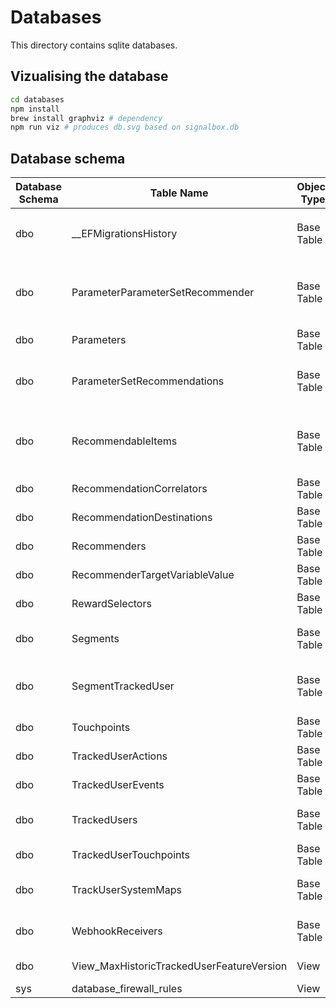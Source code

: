 # Databases

This directory contains sqlite databases.

## Vizualising the database

```sh
cd databases
npm install
brew install graphviz # dependency
npm run viz # produces db.svg based on signalbox.db
```

## Database schema

| Database Schema | Table Name | Object Type | Description | Obsolete |
| ----------- | ----------- | ----------- | ----------- | ----------- |
| dbo | __EFMigrationsHistory | Base Table | Systems generated table inserted by `dotnet ef` | Y |
| dbo | ParameterParameterSetRecommender | Base Table | Link table between parameter and parameter set recommender | N |
| dbo | Parameters | Base Table | Parameter reference table | N |
| dbo | ParameterSetRecommendations | Base Table | Link table between parameter and recommender | N |
| dbo | RecommendableItems | Base Table | Recommender's possible numeric categorical options | N |
| dbo | RecommendationCorrelators | Base Table | Unique Id to a recommendation | N |
| dbo | RecommendationDestinations | Base Table | Send to external systems | N |
| dbo | Recommenders | Base Table | Recommender reference table | N |
| dbo | RecommenderTargetVariableValue | Base Table |  | Y |
| dbo | RewardSelectors | Base Table |  | Y |
| dbo | Segments | Base Table | Group customer population together | N |
| dbo | SegmentTrackedUser | Base Table | Links which segment the customer belongs | N |
| dbo | Touchpoints | Base Table |  | Y |
| dbo | TrackedUserActions | Base Table |  | Y |
| dbo | TrackedUserEvents | Base Table | List of the customer events | N |
| dbo | TrackedUsers | Base Table | List of the environment's customer table | N |
| dbo | TrackedUserTouchpoints | Base Table |  | Y |
| dbo | TrackUserSystemMaps | Base Table | Maps external system id to tracked user id | N |
| dbo | WebhookReceivers | Base Table | Endpoint that receives webhook | N |
| dbo | View_MaxHistoricTrackedUserFeatureVersion | View | Latest feature value version | N |
| sys | database_firewall_rules | View | System table | N |
